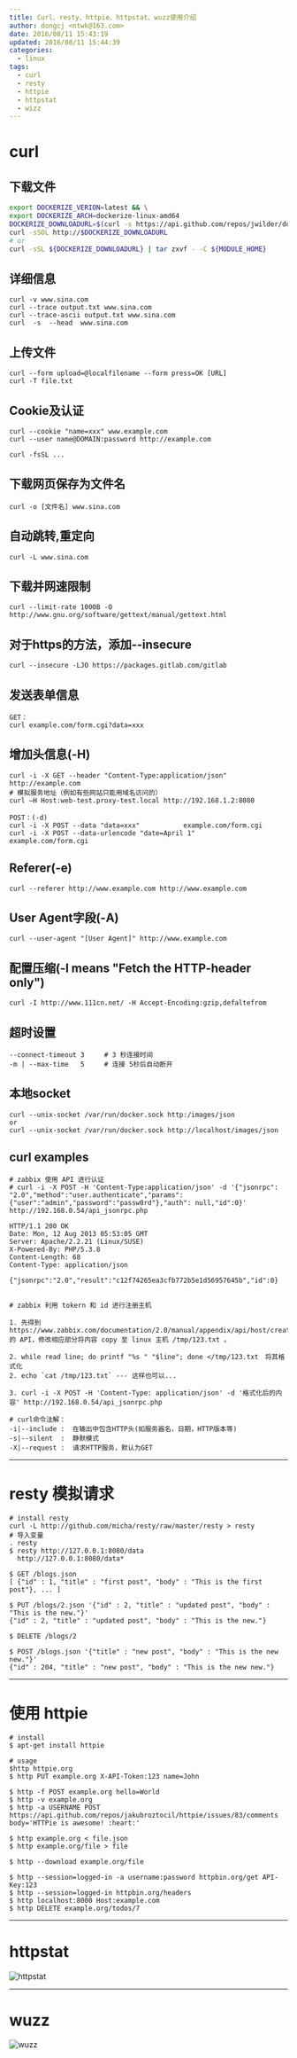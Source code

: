 ```yaml
---
title: Curl、resty、httpie、httpstat、wuzz使用介绍
author: dongcj <ntwk@163.com>
date: 2016/08/11 15:43:19
updated: 2016/08/11 15:44:39
categories:
  - linux
tags:
  - curl
  - resty
  - httpie
  - httpstat
  - wizz
---
```



# curl
## 下载文件
```bash
export DOCKERIZE_VERION=latest && \
export DOCKERIZE_ARCH=dockerize-linux-amd64
DOCKERIZE_DOWNLOADURL=$(curl -s https://api.github.com/repos/jwilder/dockerize/releases/${DOCKERIZE_VERION} | jq -r ".assets[] | select(.name | test(\"${DOCKERIZE_ARCH}\")) | .browser_download_url")
curl -sSOL http://$DOCKERIZE_DOWNLOADURL
# or 
curl -sSL ${DOCKERIZE_DOWNLOADURL} | tar zxvf - -C ${MODULE_HOME}   
```

## 详细信息
    curl -v www.sina.com
    curl --trace output.txt www.sina.com
    curl --trace-ascii output.txt www.sina.com
    curl  -s  --head  www.sina.com


## 上传文件
    curl --form upload=@localfilename --form press=OK [URL]
    curl -T file.txt


## Cookie及认证
    curl --cookie "name=xxx" www.example.com
    curl --user name@DOMAIN:password http://example.com

    curl -fsSL ...


## 下载网页保存为文件名
    curl -o [文件名] www.sina.com


## 自动跳转,重定向
    curl -L www.sina.com


## 下载并网速限制
    curl --limit-rate 1000B -O http://www.gnu.org/software/gettext/manual/gettext.html

## 对于https的方法，添加--insecure
    curl --insecure -LJO https://packages.gitlab.com/gitlab

## 发送表单信息
    GET：
    curl example.com/form.cgi?data=xxx

## 增加头信息(-H)
    curl -i -X GET --header "Content-Type:application/json" http://example.com
    # 模拟服务地址（例如有些网站只能用域名访问的）
    curl –H Host:web-test.proxy-test.local http://192.168.1.2:8080

    POST：(-d)
    curl -i -X POST --data "data=xxx"           example.com/form.cgi
    curl -i -X POST --data-urlencode "date=April 1"     example.com/form.cgi


## Referer(-e)
    curl --referer http://www.example.com http://www.example.com

## User Agent字段(-A)
    curl --user-agent "[User Agent]" http://www.example.com



## 配置压缩(-I means "Fetch the HTTP-header only")
    curl -I http://www.111cn.net/ -H Accept-Encoding:gzip,defaltefrom


## 超时设置
    --connect-timeout 3     # 3 秒连接时间
    -m | --max-time   5     # 连接 5秒后自动断开

## 本地socket
    curl --unix-socket /var/run/docker.sock http:/images/json
    or
    curl --unix-socket /var/run/docker.sock http://localhost/images/json

## curl examples
    # zabbix 使用 API 进行认证
    # curl -i -X POST -H 'Content-Type:application/json' -d '{"jsonrpc": "2.0","method":"user.authenticate","params":{"user":"admin","password":"passw0rd"},"auth": null,"id":0}' http://192.168.0.54/api_jsonrpc.php

    HTTP/1.1 200 OK
    Date: Mon, 12 Aug 2013 05:53:05 GMT
    Server: Apache/2.2.21 (Linux/SUSE)
    X-Powered-By: PHP/5.3.8
    Content-Length: 68
    Content-Type: application/json

    {"jsonrpc":"2.0","result":"c12f74265ea3cfb772b5e1d56957645b","id":0}


    # zabbix 利用 tokern 和 id 进行注册主机

    1. 先得到 https://www.zabbix.com/documentation/2.0/manual/appendix/api/host/create 的 API，修改相应部分将内容 copy 至 linux 主机 /tmp/123.txt 。

    2. while read line; do printf "%s " "$line"; done </tmp/123.txt　将其格式化
    2. echo `cat /tmp/123.txt` --- 这样也可以...

    3. curl -i -X POST -H 'Content-Type: application/json' -d '格式化后的内容' http://192.168.0.54/api_jsonrpc.php

    # curl命令注解：
    -i|--include :  在输出中包含HTTP头(如服务器名，日期，HTTP版本等)
    -s|--silent  :  静默模式
    -X|--request :  请求HTTP服务，默认为GET

  ---

# resty 模拟请求

    # install resty
    curl -L http://github.com/micha/resty/raw/master/resty > resty
    # 导入变量
    . resty
    $ resty http://127.0.0.1:8080/data
      http://127.0.0.1:8080/data*

    $ GET /blogs.json
    [ {"id" : 1, "title" : "first post", "body" : "This is the first post"}, ... ]

    $ PUT /blogs/2.json '{"id" : 2, "title" : "updated post", "body" : "This is the new."}'
    {"id" : 2, "title" : "updated post", "body" : "This is the new."}

    $ DELETE /blogs/2

    $ POST /blogs.json '{"title" : "new post", "body" : "This is the new new."}'
    {"id" : 204, "title" : "new post", "body" : "This is the new new."}

  ---

# 使用 httpie
    # install
    $ apt-get install httpie

    # usage
    $http httpie.org
    $ http PUT example.org X-API-Token:123 name=John

    $ http -f POST example.org hello=World
    $ http -v example.org
    $ http -a USERNAME POST https://api.github.com/repos/jakubroztocil/httpie/issues/83/comments body='HTTPie is awesome! :heart:'

    $ http example.org < file.json
    $ http example.org/file > file

    $ http --download example.org/file

    $ http --session=logged-in -a username:password httpbin.org/get API-Key:123
    $ http --session=logged-in httpbin.org/headers
    $ http localhost:8000 Host:example.com
    $ http DELETE example.org/todos/7

  ---

# httpstat
![httpstat](http://i.imgur.com/xR2OHZ4.png)

  ---

# wuzz
![wuzz](http://i.imgur.com/fdWQco8.gif)



